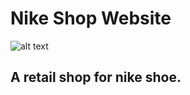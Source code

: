 # Nike Shop Website

![alt text](file:///home/blackai/Pictures/Screenshots/Screenshot%20from%202024-06-22%2023-16-05.png)

## A retail shop for nike shoe.
 
